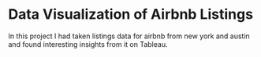# Data Visualization of Airbnb Listings
In this project I had taken listings data for airbnb from new york and austin and found interesting insights from it on Tableau.


